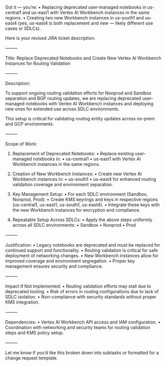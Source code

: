 Got it — you’re:
	•	Replacing deprecated user-managed notebooks in us-central1 and us-east1 with Vertex AI Workbench instances in the same regions.
	•	Creating two new Workbench instances in us-south1 and us-east4 (yes, us-east4 is both replacement and new — likely different use cases or SDLCs).

Here is your revised JIRA ticket description:

⸻

Title: Replace Deprecated Notebooks and Create New Vertex AI Workbench Instances for Routing Validation

⸻

Description:

To support ongoing routing validation efforts for Nonprod and Sandbox separation and BGP routing updates, we are replacing deprecated user-managed notebooks with Vertex AI Workbench instances and deploying new ones for extended use across SDLC environments.

This setup is critical for validating routing entity updates across on-prem and GCP environments.

⸻

Scope of Work:

1. Replacement of Deprecated Notebooks:
	•	Replace existing user-managed notebooks in:
	•	us-central1
	•	us-east1
with Vertex AI Workbench instances in the same regions.

2. Creation of New Workbench Instances:
	•	Create new Vertex AI Workbench instances in:
	•	us-south1
	•	us-east4
for enhanced routing validation coverage and environment separation.

3. Key Management Setup:
	•	For each SDLC environment (Sandbox, Nonprod, Prod):
	•	Create KMS keyrings and keys in respective regions (us-central1, us-east1, us-south1, us-east4).
	•	Integrate these keys with the new Workbench instances for encryption and compliance.

4. Repeatable Setup Across SDLCs:
	•	Apply the above steps uniformly across all SDLC environments:
	•	Sandbox
	•	Nonprod
	•	Prod

⸻

Justification:
	•	Legacy notebooks are deprecated and must be replaced for continued support and functionality.
	•	Routing validation is critical for safe deployment of networking changes.
	•	New Workbench instances allow for improved coverage and environment segregation.
	•	Proper key management ensures security and compliance.

⸻

Impact if Not Implemented:
	•	Routing validation efforts may stall due to deprecated tooling.
	•	Risk of errors in routing configurations due to lack of SDLC isolation.
	•	Non-compliance with security standards without proper KMS integration.

⸻

Dependencies:
	•	Vertex AI Workbench API access and IAM configuration.
	•	Coordination with networking and security teams for routing validation steps and KMS policy setup.

⸻

Let me know if you’d like this broken down into subtasks or formatted for a change request template.
